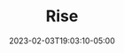 ---
title: "Rise"
date: 2023-02-03T19:03:10-05:00
notes: ""
lead_image: "rise/RISE_cover.png"
interior:
    - rise/Yang_RISE_01_BEFORE_.png
    - rise/Yang_RISE_01_BEFORE_2.png
    - rise/Yang_RISE_02_1990s_0.png
    - rise/Yang_RISE_02_1990s_02.png
    - rise/Yang_RISE_02_1990s_03.png
    - rise/Yang_RISE_03_2000s_0.png
    - rise/Yang_RISE_04_2010s_0.png
---